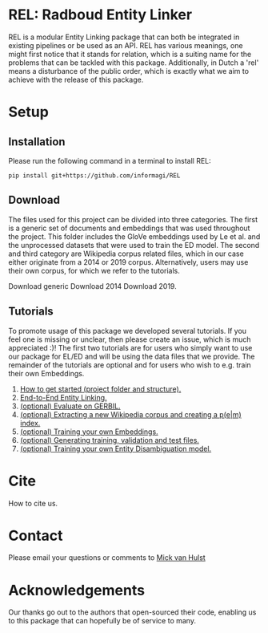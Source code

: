 # REL: Radboud Entity Linker
REL is a modular Entity Linking package that can both be integrated in existing pipelines or be used as an API. REL has various meanings, one might first notice that it stands for relation, which is a suiting name for
the problems that can be tackled with this package. Additionally, in Dutch a 'rel' means a disturbance of the public order, which is exactly what we aim to achieve with the release of this package.

# Setup
## Installation
Please run the following command in a terminal to install REL:
```
pip install git+https://github.com/informagi/REL
```

## Download
The files used for this project can be divided into three categories. The first is a generic set of documents and embeddings that was used throughout
the project. This folder includes the GloVe embeddings used by Le et al. and the unprocessed datasets that were used to train
the ED model. The second and third category are Wikipedia corpus related files, which in our case either originate from a 2014 or 
2019 corpus. Alternatively, users may use their own corpus, for which we refer to the tutorials.

Download generic
Download 2014
Download 2019.

## Tutorials
To promote usage of this package we developed several tutorials. If you feel one is missing or unclear, then please
create an issue, which is much appreciated :)! The first two tutorials are
for users who simply want to use our package for EL/ED and will be using the data files that we provide. 
The remainder of the tutorials are optional and for users who wish to e.g. train their own Embeddings.

1. [How to get started (project folder and structure).](https://github.com/mickvanhulst/REL/tree/master/tutorials/01_How_to_get_started.md)
2. [End-to-End Entity Linking.](https://github.com/mickvanhulst/REL/tree/master/tutorials/02_E2E_Entity_Linking.md)
3. [(optional) Evaluate on GERBIL.](https://github.com/mickvanhulst/REL/tree/master/tutorials/03_Evaluate_Gerbil.md)
4. [(optional) Extracting a new Wikipedia corpus and creating a p(e|m) index.](https://github.com/mickvanhulst/REL/tree/master/tutorials/04_Extracting_a_new_Wikipedia_corpus.md)
5. [(optional) Training your own Embeddings.](https://github.com/mickvanhulst/REL/tree/master/tutorials/05_training_your_own_embeddings.md)
6. [(optional) Generating training, validation and test files.](https://github.com/mickvanhulst/REL/tree/master/tutorials/06_generating_training_test_files.md)
7. [(optional) Training your own Entity Disambiguation model.](https://github.com/mickvanhulst/REL/tree/master/tutorials/07_training_your_own_ED_model.md)

# Cite
How to cite us.

# Contact
Please email your questions or comments to [Mick van Hulst]('mick.vanhulst@gmail.com)

# Acknowledgements
Our thanks go out to the authors that open-sourced their code, enabling us to this package that can hopefully be of service to many.